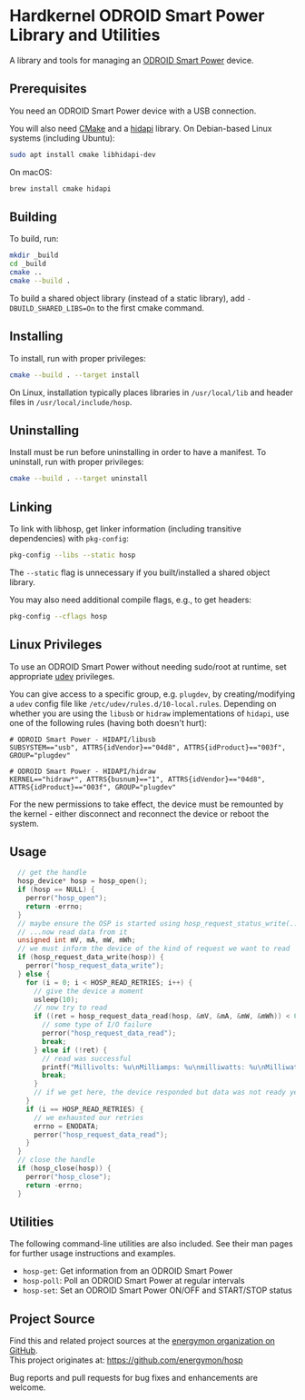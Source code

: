 # Hardkernel ODROID Smart Power Library and Utilities

A library and tools for managing an [ODROID Smart Power](https://wiki.odroid.com/old_product/accessory/odroidsmartpower) device.


## Prerequisites

You need an ODROID Smart Power device with a USB connection.

You will also need [CMake](https://cmake.org/) and a [hidapi](https://github.com/libusb/hidapi) library.
On Debian-based Linux systems (including Ubuntu):

```sh
sudo apt install cmake libhidapi-dev
```

On macOS:

```sh
brew install cmake hidapi
```


## Building

To build, run:

```sh
mkdir _build
cd _build
cmake ..
cmake --build .
```

To build a shared object library (instead of a static library), add `-DBUILD_SHARED_LIBS=On` to the first cmake command.


## Installing

To install, run with proper privileges:

```sh
cmake --build . --target install
```

On Linux, installation typically places libraries in `/usr/local/lib` and header files in `/usr/local/include/hosp`.


## Uninstalling

Install must be run before uninstalling in order to have a manifest.
To uninstall, run with proper privileges:

```sh
cmake --build . --target uninstall
```


## Linking

To link with libhosp, get linker information (including transitive dependencies) with `pkg-config`:

```sh
pkg-config --libs --static hosp
```

The `--static` flag is unnecessary if you built/installed a shared object library.

You may also need additional compile flags, e.g., to get headers:

```sh
pkg-config --cflags hosp
```


## Linux Privileges

To use an ODROID Smart Power without needing sudo/root at runtime, set appropriate [udev](https://en.wikipedia.org/wiki/Udev) privileges.

You can give access to a specific group, e.g. `plugdev`, by creating/modifying a `udev` config file like `/etc/udev/rules.d/10-local.rules`.
Depending on whether you are using the `libusb` or `hidraw` implementations of `hidapi`, use one of the following rules (having both doesn't hurt):

```
# ODROID Smart Power - HIDAPI/libusb
SUBSYSTEM=="usb", ATTRS{idVendor}=="04d8", ATTRS{idProduct}=="003f", GROUP="plugdev"

# ODROID Smart Power - HIDAPI/hidraw
KERNEL=="hidraw*", ATTRS{busnum}=="1", ATTRS{idVendor}=="04d8", ATTRS{idProduct}=="003f", GROUP="plugdev"
```

For the new permissions to take effect, the device must be remounted by the kernel - either disconnect and reconnect the device or reboot the system.


## Usage

```C
  // get the handle
  hosp_device* hosp = hosp_open();
  if (hosp == NULL) {
    perror("hosp_open");
    return -errno;
  }
  // maybe ensure the OSP is started using hosp_request_status_write(...)/hosp_request_status_read(...)...
  // ...now read data from it
  unsigned int mV, mA, mW, mWh;
  // we must inform the device of the kind of request we want to read
  if (hosp_request_data_write(hosp)) {
    perror("hosp_request_data_write");
  } else {
    for (i = 0; i < HOSP_READ_RETRIES; i++) {
      // give the device a moment
      usleep(10);
      // now try to read
      if ((ret = hosp_request_data_read(hosp, &mV, &mA, &mW, &mWh)) < 0) {
        // some type of I/O failure
        perror("hosp_request_data_read");
        break;
      } else if (!ret) {
        // read was successful
        printf("Millivolts: %u\nMilliamps: %u\nmilliwatts: %u\nMilliwatt-hours: %u\n", mV, mA, mW, mWh);
        break;
      }
      // if we get here, the device responded but data was not ready yet, so maybe try again
    }
    if (i == HOSP_READ_RETRIES) {
      // we exhausted our retries
      errno = ENODATA;
      perror("hosp_request_data_read");
    }
  }
  // close the handle
  if (hosp_close(hosp)) {
    perror("hosp_close");
    return -errno;
  }
```


## Utilities

The following command-line utilities are also included.
See their man pages for further usage instructions and examples.

* `hosp-get`: Get information from an ODROID Smart Power
* `hosp-poll`: Poll an ODROID Smart Power at regular intervals
* `hosp-set`: Set an ODROID Smart Power ON/OFF and START/STOP status


## Project Source

Find this and related project sources at the [energymon organization on GitHub](https://github.com/energymon).  
This project originates at: https://github.com/energymon/hosp

Bug reports and pull requests for bug fixes and enhancements are welcome.
